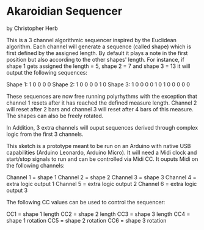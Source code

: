 # Akaroidian Sequencer
by Christopher Herb

This is a 3 channel algorithmic sequencer inspired by the Euclidean algorithm. 
Each channel will generate a sequence (called shape) which is first defined by the assigned length. 
By default it plays a note in the first position but also according to the other 
shapes' length. For instance, if shape 1 gets assigned the length = 5, 
shape 2 = 7 and shape 3 = 13 it will output the following sequences: 

Shape 1: 1 0 0 0 0
Shape 2: 1 0 0 0 0 1 0
Shape 3: 1 0 0 0 0 1 0 1 0 0 0 0 0

These sequences are now free running polyrhythms with the exception that 
channel 1 resets after it has reached the defined measure length. Channel 2 will
reset after 2 bars and channel 3 will reset after 4 bars of this measure. 
The shapes can also be freely rotated.

In Addition, 3 extra channels will ouput sequences derived through complex logic 
from the first 3 channels.

This sketch is a prototype meant to be run on an Arduino with native USB capabilities
(Arduino Leonardo, Arduino Micro).
It will need a Midi clock and start/stop signals to run and can be controlled 
via Midi CC. It ouputs Midi on the following channels: 

Channel 1 = shape 1
Channel 2 = shape 2
Channel 3 = shape 3
Channel 4 = extra logic output 1
Channel 5 = extra logic output 2
Channel 6 = extra logic output 3

The following CC values can be used to control the sequencer:

CC1 = shape 1 length
CC2 = shape 2 length
CC3 = shape 3 length
CC4 = shape 1 rotation
CC5 = shape 2 rotation
CC6 = shape 3 rotation